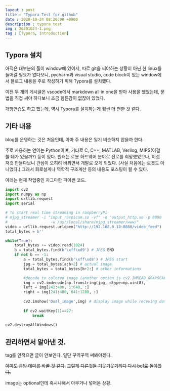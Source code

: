 ```yaml
---
layout : post
title : "Typora Test for github"
date : 2020-10-24 08:26:00 +0900
description : typora test
img : 20201024-1.png
tag : [Typora, Introduction]
---
```


## Typora 설치

 아직은 대부분의 툴이 window에 있어서, 따로 git을 써야하는 상황이 아닌 한 linux를 들어갈 필요가 없다보니, pycharm과 visual studio, code block이 있는 window에서 블로그 내용을 주로 작성하기 위해 Typora를 설치했다.

 이전 두 개의 게시글은 vscode에서 markdown all in one을 받아 사용을 했었는데, 문법을 직접 써야 하다보니 조금 힘든감이 없잖아 있었다.  

 개행연습도 하고 했는데, 역시 Typora를 설치하는게 훨씬 더 편한 것 같다.



## 기타 내용

  blog를 운영하는 것은 처음인데, 아마 주 내용은 일기 비슷하지 않을까 한다.



 주로 사용하는 언어는 Python이며, 기타로 C, C++, MATLAB, Verilog, MIPS(이걸 쓸 데가 있을까?) 등이 있다. 원래는 로봇 하드웨어 분야로 진로를 희망했었으나, 이것 저것 만들다보니 관심이 오히려 바뀌면서 개발로 오게 되었다. (사실 처음에는 로봇도 아니었다.) 그래서 회로설계나 역학적 구조계산 등의 내용도 포스팅이 될 수 있다.



 아래는 현재 작업중인 자그마한 파이썬 코드.

```python
import cv2
import numpy as np
import urllib.request
import serial

# To start real time streaming in raspberryPi
# mjpg_streamer -i "input_raspicam.so -vf" -o "output_http.so -p 8090
#                   -w /usr/local/share/mjpg_streamer/www/"
video = urllib.request.urlopen("http://192.168.0.18:8080/video_feed")
total_bytes = b''

while(True):
    total_bytes += video.read(1024)
    b = total_bytes.find(b'\xff\xd9') # JPEG END
    if not b == -1:
        a = total_bytes.find(b'\xff\xd8') # JPEG start
        jpg = total_bytes[a:b+2] # actual image
        total_bytes = total_bytes[b+2:] # other informations

        #decode to colored image (another option is cv2.IMREAD_GRAYSCALE)
        img = cv2.imdecode(np.fromstring(jpg, dtype=np.uint8), 											cv2.IMREAD_COLOR)
        left = img[241:480, 1:640, :]
        right = img[241:480, 641:1280, :]
        
        cv2.imshow('Dual_image',img) # display image while receving data
        
        if cv2.waitKey(1)==27:
            break
            
cv2.destroyAllWindows()
```



## 관리하면서 알아낸 것.

tag를 안적으면 글이 안보인다. 일단 꾸역꾸역 써봐야겠다.

 ~~아마도 금방 테마를 바꿀 것 같다.~~  ~~그렇게 다른것들 기웃기웃거리다 다시 bef로 돌아왔다.~~

image는 optional인데 혹시나해서 아무거나 넣어본 상황.



